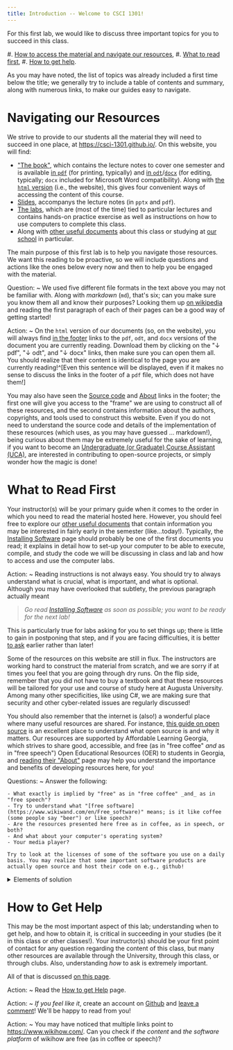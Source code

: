 ```yaml
---
title: Introduction -- Welcome to CSCI 1301!
---
```


For this first lab, we would like to discuss three important topics for you to succeed in this class.

#. [How to access the material and navigate our resources](#navigating-our-resources-1),
#. [What to read first](#what-to-read-first-1),
#. [How to get help](#how-to-get-help-1).

As you may have noted, the list of topics was already included a first time below the title; we generally try to include a table of contents and summary, along with numerous links, to make our guides easy to navigate.

<!--
Action:
~ _Before you get started with this lab_, please complete the short survey we have designed for you on [LMS](https://lms.augusta.edu/) (formerly D2L), on the CSCI 1301 page, under Assessments, then Surveys. This brief series of questions are **anonymous** and **not graded**: they are purely for statistical purposes, and to make sure that this class suits your need. You can read more [about why we survey our students](../../survey.html).
-->

# Navigating our Resources

We strive to provide to our students all the material they will need to succeed in one place, at <https://csci-1301.github.io/>.
On this website, you will find:

- ["The book"](https://csci-1301.github.io/book.html), which contains the lecture notes to cover one semester and is available [in `pdf`](https://csci-1301.github.io/book.pdf) (for printing, typically) and [in `odt`](https://csci-1301.github.io/book.odt)/[`docx`](https://csci-1301.github.io/book.docx) (for editing, typically; `docx` included for Microsoft Word compatibility). Along with [the `html` version](https://csci-1301.github.io/book.html) (i.e., the website), this gives four convenient ways of accessing the content of this course.
- [Slides](https://csci-1301.github.io/slides.html), accompanys the lecture notes (in `pptx` and `pdf`).
- [The labs](https://csci-1301.github.io/labs/), which are (most of the time) tied to particular lectures and contains hands-on practice exercise as well as instructions on how to use computers to complete this class.
- Along with [other useful documents](https://csci-1301.github.io/#other-documents) about this class or studying at [our school](https://www.augusta.edu/ccs/) in particular.

The main purpose of this first lab is to help you navigate those resources.
We want this reading to be proactive, so we will include questions and actions like the ones below every now and then to help you be engaged with the material.

Question:
~  We used five different file formats in the text above you may not be familiar with. Along with _markdown_ (`md`), that's six; can you make sure you know them all and know their purposes? Looking them up [on wikipedia](https://www.wikiwand.com/en/List_of_file_formats) and reading the first paragraph of each of their pages can be a good way of getting started!

Action:
~ On the `html` version of our documents (so, on the website), you will always find [in the footer](#footer) links to the `pdf`, `odt`, and `docx` versions of the document you are currently reading.
Download them by clicking on the "↓ pdf", "↓ odt", and "↓ docx" links, then make sure you can open them all.
You should realize that their content is identical to the page you are currently reading!^[Even this sentence will be displayed, even if it makes no sense to discuss the links in the footer of a `pdf` file, which does not have them!]

You may also have seen the [Source code](https://github.com/csci-1301/csci-1301.github.io) and [About](../../about.html) links in the footer; the first one will give you access to the "frame" we are using to construct all of these resources, and the second contains information about the authors, copyrights, and tools used to construct this website.
Even if you do not need to understand the source code and details of the implementation of these resources (which uses, as you may have guessed … markdown!), being curious about them may be extremely useful for the sake of learning, if you want to become an [Undergraduate (or Graduate) Course Assistant (UCA)](https://csci-1301.github.io/ca.html), are interested in contributing to open-source projects, or simply wonder how the magic is done!

# What to Read First

Your instructor(s) will be your primary guide when it comes to the order in which you need to read the material hosted here.
However, you should feel free to explore our [other useful documents](https://csci-1301.github.io/#other-documents) that contain information you may be interested in fairly early in the semester (like…today!).
Typically, the [Installing Software](../../software_install.html) page should probably be one of the first documents you read; it explains in detail how to set-up your computer to be able to execute, compile, and study the code we will be discussing in class and lab and how to access and use the computer labs.

Action:
~ Reading instructions is not always easy. You should try to always understand what is crucial, what is important, and what is optional.
Although you may have overlooked that subtlety, the previous paragraph actually meant

> _Go read [Installing Software](../../software_install.html) as soon as possible; you want to be ready for the next lab!_

This is particularly true for labs asking for you to set things up; there is little to gain in postponing that step, and if you are facing difficulties, it is better [to ask](#how-to-get-help-1) earlier rather than later!

Some of the resources on this website are still in flux. The instructors are working hard to construct the material from scratch, and we are sorry if at times you feel that you are going through dry runs.
On the flip side, remember that you did not have to buy a textbook and that these resources will be tailored for your use and course of study here at Augusta University. Among many other specificities, like using C#, we are making sure that security and other cyber-related issues are regularly discussed!

You should also remember that the internet is (also!) a wonderful place where many useful resources are shared.
For instance, [this guide on open source](https://opensource.guide/) is an excellent place to understand what open source is and why it matters.
Our resources are supported by Affordable Learning Georgia, which strives to share good, accessible, and free (as in "free coffee" _and_ as in "free speech") Open Educational Resources (OER) to students in Georgia, and [reading their "About"](https://www.affordablelearninggeorgia.org/about/about_us) page may help you understand the importance and benefits of developing resources here, for you!

Questions:
~ Answer the following: 

    - What exactly is implied by "free" as in "free coffee" _and_ as in "free speech"?
    - Try to understand what "[free software](https://www.wikiwand.com/en/Free_software)" means; is it like coffee (some people say "beer") or like speech?
    - Are the resources presented here free as in coffee, as in speech, or both?
    - And what about your computer's operating system? 
    - Your media player? 
    
    Try to look at the licenses of some of the software you use on a daily basis. You may realize that some important software products are actually open source and host their code on e.g., github!

<details><summary>Elements of solution</summary>
- "Free" as in "free coffee" means that you are welcome to use the resource without paying for it. It means "at no monetary cost" (gratis).  
"Free" as in "free speech" relates to liberty. It means "with little or no restriction" (libre).
- A free software is free as in speech: per the [FSF](https://www.fsf.org/about/what-is-free-software), 

    >  Free software is software that gives you the user the freedom to share, study, and modify it. We call this free software because the user is free. 
    
    This means that a free software can come at a cost (it is not necessarily "gratis"), but once it is paid for, you can use it in any way you like: edit it, improve it, copy it, and in some cases redistribute it.
- The resources presented here are free as in coffee _and_ speech.
- If your computer is running [Windows](https://www.microsoft.com/en-us/licensing/product-licensing/windows) or [macOS](https://www.apple.com/legal/sla/), then it is mostly proprietary (read: not free).
[Android](https://www.wikiwand.com/en/Android_(operating_system)#Licensing) is mostly free, and [Linux](https://www.wikiwand.com/en/Linux#Development) distributions are in general completely free.
- For your media player, you should check yourself! One excellent media player released under a free license is [VLC](http://www.videolan.org/)!
</details>

# How to Get Help

This may be the most important aspect of this lab; understanding when to get help, and how to obtain it, is critical in succeeding in your studies (be it in this class or other classes!).
Your instructor(s) should be your first point of contact for any question regarding the content of this class, but many other resources are available through the University, through this class, or through clubs.
Also, understanding _how_ to ask is extremely important.

All of that is discussed [on this page](../../getting_help.html).

Action:
~ Read the [How to get Help](../../getting_help.html) page.

Action:
~ _If you feel like it_, create an account on [Github](https://github.com/login) and [leave a comment](#how-is-this-page)! We'll be happy to read from you!

Action:
~ You may have noticed that multiple links point to <https://www.wikihow.com/>. Can you check if _the content_ and _the software platform_ of wikihow are free (as in coffee or speech)?

<!--
Again, your instructor(s) should be your first point of contact.
Make sure you have their email address and understand their preferred means of communication; is it through [LMS](https://lms.augusta.edu/) (formerly D2L), [Teams](https://www.augusta.edu/its/microsoftteams.php), their office hours?

Secondly, if your class has Undergraduate Course Assistant(s) (UCA), they may be the right person(s) to ask all kind of questions; they went through CSCI 1301 and have been selected based on their capacities, grades, interest, and skills, so they will be able at the same time to relate to your struggle and describe the program better than anyone else!

There is also a way of reaching _all the instructors of CSCI 1301_ at once, and it is by commenting on this site's pages, as we explain below.
-->
